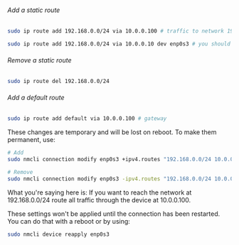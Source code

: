 ###### Add a static route
```sh
sudo ip route add 192.168.0.0/24 via 10.0.0.100 # traffic to network 192.168.0.0/24 sends to 10.0.0.100 

sudo ip route add 192.168.0.0/24 via 10.0.0.10 dev enp0s3 # you should also add the device name the traffic should be routed through
```

###### Remove a static route
```sh
sudo ip route del 192.168.0.0/24
```

###### Add a default route 
```sh
sudo ip route add default via 10.0.0.100 # gateway
```

These changes are temporary and will be lost on reboot. To make them permanent, use:

```sh
# Add
sudo nmcli connection modify enp0s3 +ipv4.routes "192.168.0.0/24 10.0.0.100"

# Remove
sudo nmcli connection modify enp0s3 -ipv4.routes "192.168.0.0/24 10.0.0.100"
```

What you're saying here is: If you want to reach the network at 192.168.0.0/24 route all traffic through the device at 10.0.0.100.

These settings won't be applied until the connection has been restarted. You can do that with a reboot or by using:

```sh
sudo nmcli device reapply enp0s3
```

